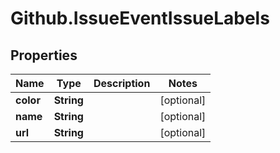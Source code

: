 # Github.IssueEventIssueLabels

## Properties

Name | Type | Description | Notes
------------ | ------------- | ------------- | -------------
**color** | **String** |  | [optional] 
**name** | **String** |  | [optional] 
**url** | **String** |  | [optional] 


